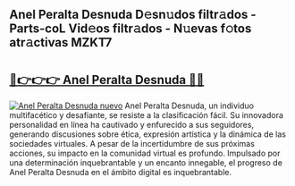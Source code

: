 ## Anel Peralta Desnuda D𝚎sn𝚞dos filtr𝚊dos - Parts-coL Vid𝚎os filtr𝚊dos - N𝚞evas f𝚘tos atr𝚊ctivas MZKT7

# <h2><a href="http://mb6r7p.tromn.icu/?c=Anel+Peralta+Desnuda">🔗👉👉👉 Anel Peralta Desnuda 🔗🔗</a></h2>

[![Anel Peralta Desnuda nuevo](https://i.imgur.com/pEAQMta.gif)](http://mb6r7p.tromn.icu/?c=Anel+Peralta+Desnuda)
Anel Peralta Desnuda, un individuo multifacético y desafiante, se resiste a la clasificación fácil. Su innovadora personalidad en línea ha cautivado y enfurecido a sus seguidores, generando discusiones sobre ética, expresión artística y la dinámica de las sociedades virtuales. A pesar de la incertidumbre de sus próximas acciones, su impacto en la comunidad virtual es profundo. Impulsado por una determinación inquebrantable y un encanto innegable, el progreso de Anel Peralta Desnuda en el ámbito digital es inquebrantable.
